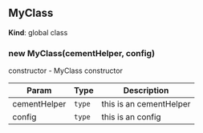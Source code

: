 <a name="MyClass"></a>

## MyClass
**Kind**: global class  
<a name="new_MyClass_new"></a>

### new MyClass(cementHelper, config)
constructor - MyClass constructor


| Param | Type | Description |
| --- | --- | --- |
| cementHelper | <code>type</code> | this is an cementHelper |
| config | <code>type</code> | this is an config |

